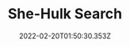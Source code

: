 ---
layout: project.njk
cover: /images/uploads/she-hulk-on-yellow.jpg
title: She-Hulk Search
date: 2022-02-20T01:50:30.353Z
blurb: Most Important Project
techlist:
  - react
---